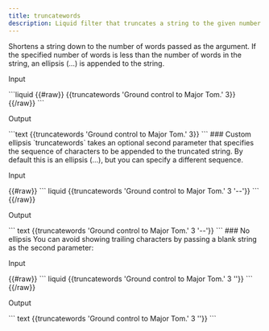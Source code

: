 ```yaml
---
title: truncatewords
description: Liquid filter that truncates a string to the given number of words.
---
```

Shortens a string down to the number of words passed as the argument. If the specified number of words is less than the number of words in the string, an ellipsis (...) is appended to the string.
<p class="code-label">Input</p>
```liquid
{{#raw}}
{{truncatewords 'Ground control to Major Tom.' 3}}
{{/raw}}
```
<p class="code-label">Output</p>
```text
{{truncatewords 'Ground control to Major Tom.' 3}}
```
### Custom ellipsis
`truncatewords` takes an optional second parameter that specifies the sequence of characters to be appended to the truncated string. By default this is an ellipsis (...), but you can specify a different sequence.
<p class="code-label">Input</p>
{{#raw}}
``` liquid
{{truncatewords 'Ground control to Major Tom.' 3 '--'}}
```
{{/raw}}
<p class="code-label">Output</p>
``` text
{{truncatewords 'Ground control to Major Tom.' 3 '--'}}
```
### No ellipsis
You can avoid showing trailing characters by passing a blank string as the second parameter:
<p class="code-label">Input</p>
{{#raw}}
``` liquid
{{truncatewords 'Ground control to Major Tom.' 3 ''}}
```
{{/raw}}
<p class="code-label">Output</p>
``` text
{{truncatewords 'Ground control to Major Tom.' 3 ''}}
```